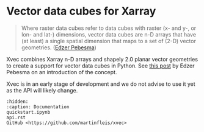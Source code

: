 # Vector data cubes for Xarray

> Where raster data cubes refer to data cubes with raster (x- and y-, or lon- and lat-) dimensions, vector data cubes are n-D arrays that have (at least) a single spatial dimension that maps to a set of (2-D) vector geometries. ([Edzer Pebesma](https://r-spatial.org/r/2022/09/12/vdc.html))

Xvec combines Xarray n-D arrays and shapely 2.0 planar vector geometries to create a support for vector data cubes in Python. See [this post](https://r-spatial.org/r/2022/09/12/vdc.html) by Edzer Pebesma on an introduction of the concept.

Xvec is in an early stage of development and we do not advise to use it yet as the API will likely change.

```{toctree}
:hidden:
:caption: Documentation
quickstart.ipynb
api.rst
GitHub <https://github.com/martinfleis/xvec>
```
